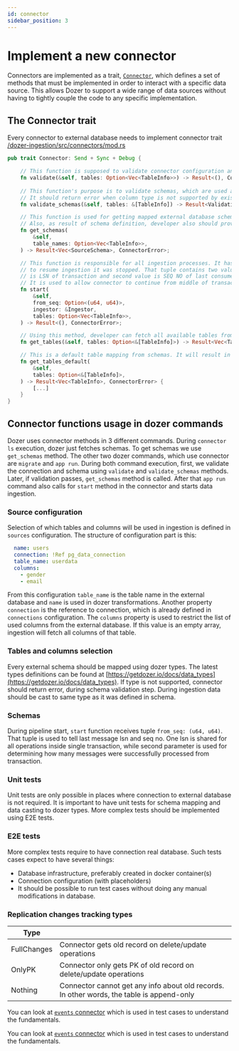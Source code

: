 ```yaml
---
id: connector
sidebar_position: 3
---
```


# Implement a new connector

Connectors are implemented as a trait, [`Connector`](https://github.com/getdozer/dozer/blob/main/dozer-ingestion/src/connectors/mod.rs#L26), which defines a set of methods that must be implemented in order to interact with a specific data source. This allows Dozer to support a wide range of data sources without having to tightly couple the code to any specific implementation.

## The Connector trait

Every connector to external database needs to implement connector trait [/dozer-ingestion/src/connectors/mod.rs](https://github.com/getdozer/dozer/blob/main/dozer-ingestion/src/connectors/mod.rs#L35)

```rust
pub trait Connector: Send + Sync + Debug {

    // This function is supposed to validate connector configuration and connection to database.
    fn validate(&self, tables: Option<Vec<TableInfo>>) -> Result<(), ConnectorError>;
    
    // This function's purpose is to validate schemas, which are used as sources for data ingestion. 
    // It should return error when column type is not supported by existing dozer types.
    fn validate_schemas(&self, tables: &[TableInfo]) -> Result<ValidationResults, ConnectorError>;

    // This function is used for getting mapped external database schema to dozer schema. 
    // Also, as result of schema definition, developer also should provide `ReplicationChangesTrackingType`
    fn get_schemas(
        &self,
        table_names: Option<Vec<TableInfo>>,
    ) -> Result<Vec<SourceSchema>, ConnectorError>;

    // This function is responsible for all ingestion processes. It has single parameter, which is used 
    // to resume ingestion it was stopped. That tuple contains two values - `(u64, u64)`, first value 
    // is LSN of transaction and second value is SEQ NO of last consumer record in transaction. 
    // It is used to allow connector to continue from middle of transaction.
    fn start(
        &self,
        from_seq: Option<(u64, u64)>,
        ingestor: &Ingestor,
        tables: Option<Vec<TableInfo>>,
    ) -> Result<(), ConnectorError>;

    // Using this method, developer can fetch all available tables from connector. 
    fn get_tables(&self, tables: Option<&[TableInfo]>) -> Result<Vec<TableInfo>, ConnectorError>;

    // This is a default table mapping from schemas. It will result in errors if connector has unsupported data types.
    fn get_tables_default(
        &self,
        tables: Option<&[TableInfo]>,
    ) -> Result<Vec<TableInfo>, ConnectorError> {
        [...]
    }
}
```
                                                                    
## Connector functions usage in dozer commands
Dozer uses connector methods in 3 different commands. During `connector ls` execution, dozer just fetches schemas. To get schemas we use `get_schemas` method.
The other two dozer commands, which use connector are `migrate` and `app run`. During both command execution, first, we validate the connection and schema using `validate` and `validate_schemas` methods. Later, if validation passes, `get_schemas` method is called. After that `app run` command also calls for `start` method in the connector and starts data ingestion.


### Source configuration

Selection of which tables and columns will be used in ingestion is defined in  `sources`  configuration.
The structure of configuration part is this:

```yaml
  name: users
  connection: !Ref pg_data_connection
  table_name: userdata
  columns:
    - gender
    - email  
```

From this configuration `table_name` is the table name in the external database and  `name`  is used in dozer transformations. Another property  `connection`  is the reference to connection, which is already defined in  `connections`  configuration. The `columns`  property is used to restrict the list of used columns from the external database. If this value is an empty array, ingestion will fetch all columns of that table.

### Tables and columns selection

Every external schema should be mapped using dozer types. The latest types definitions can be found at [https://getdozer.io/docs/data_types](https://getdozer.io/docs/data_types).
If type is not supported, connector should return error, during schema validation step. During ingestion data should be cast to same type as it was defined in schema.

### Schemas

During pipeline start,  `start`  function receives tuple  `from_seq: (u64, u64)`. That tuple is used to tell last message lsn and seq no. One lsn is shared for all operations inside single transaction, while second parameter is used for determining how many messages were successfully processed from transaction.

### Unit tests
Unit tests are only possible in places where connection to external database is not required. It is important to have unit tests for schema mapping and data casting to dozer types. More complex tests should be implemented using E2E tests.

### E2E tests
More complex tests require to have connection real database. Such tests cases expect to have several things:
- Database infrastructure, preferably created in docker container(s)
- Connection configuration (with placeholders)
- It should be possible to run test cases without doing any manual modifications in database.

### Replication changes tracking types

| Type        |                                                                                           |
| ----------- | ----------------------------------------------------------------------------------------- |
| FullChanges | Connector gets old record on delete/update operations                                     |
| OnlyPK      | Connector only gets PK of old record on delete/update operations                          |
| Nothing     | Connector cannot get any info about old records. In other words, the table is append-only |


You can look at [`events` connector](https://github.com/getdozer/dozer/tree/main/dozer-ingestion/src/connectors/events) which is used in test cases to understand the fundamentals. 

You can look at [`events` connector](https://github.com/getdozer/dozer/tree/main/dozer-ingestion/src/connectors/events) which is used in test cases to understand the fundamentals. 